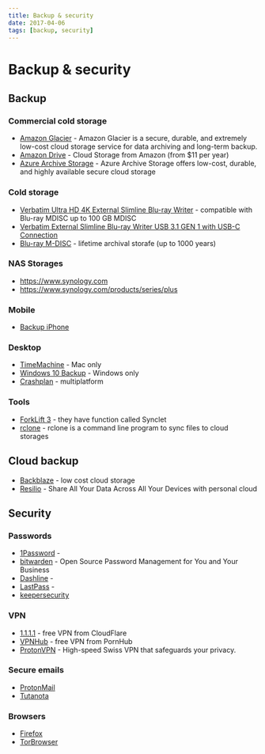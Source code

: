 ```yaml
---
title: Backup & security
date: 2017-04-06
tags: [backup, security]
---
```


# Backup & security


## Backup

### Commercial cold storage

* [Amazon Glacier](https://aws.amazon.com/glacier/) - Amazon Glacier is a secure, durable, and extremely low-cost cloud storage service for data archiving and long-term backup.
* [Amazon Drive](https://www.amazon.com/clouddrive/home) - Cloud Storage from Amazon (from $11 per year)
* [Azure Archive Storage](https://azure.microsoft.com/services/storage/archive/) - Azure Archive Storage offers low-cost, durable, and highly available secure cloud storage

### Cold storage

* [Verbatim Ultra HD 4K External Slimline Blu-ray Writer](https://www.verbatim-europe.co.uk/en/prod/ultra-hd-4k-external-slimline-blu-ray-writer-43888/) - compatible with Blu-ray MDISC up to 100 GB MDISC
* [Verbatim External Slimline Blu-ray Writer USB 3.1 GEN 1 with USB-C Connection](https://www.verbatim-europe.co.uk/en/prod/external-slimline-blu-ray-writer-usb-31-gen-1-with-usb-c-connection-43889/)
* [Blu-ray M-DISC](http://www.verbatim-europe.co.uk/en/cat/mdisc-archival-media/) - lifetime archival storafe (up to 1000 years)

### NAS Storages

* https://www.synology.com
* https://www.synology.com/products/series/plus

### Mobile

* [Backup iPhone](https://support.apple.com/en-us/HT203977)

### Desktop

* [TimeMachine](https://support.apple.com/en-us/HT201250) - Mac only
* [Windows 10 Backup](https://support.microsoft.com/en-us/help/17143/windows-10-back-up-your-files) - Windows only
* [Crashplan](https://www.crashplan.com/en-us/) - multiplatform

### Tools

* [ForkLift 3](https://binarynights.com/) - they have function called Synclet
* [rclone](https://rclone.org/) - rclone is a command line program to sync files to cloud storages

## Cloud backup

* [Backblaze](https://www.backblaze.com/) - low cost cloud storage
* [Resilio](https://www.resilio.com/individuals/) - Share All Your Data Across All Your Devices with personal cloud

## Security

### Passwords

* [1Password](https://1password.com/) - 
* [bitwarden](https://bitwarden.com/) - Open Source Password Management for You and Your Business
* [Dashline](https://www.dashlane.com/) - 
* [LastPass](https://www.lastpass.com/) - 
* [keepersecurity](https://www.keepersecurity.com/)

### VPN

* [1.1.1.1](https://one.one.one.one/) - free VPN from CloudFlare
* [VPNHub](https://www.vpnhub.com/) - free VPN from PornHub
* [ProtonVPN](https://protonvpn.com/) - High-speed Swiss VPN that safeguards your privacy.


### Secure emails

* [ProtonMail](https://protonmail.com/cs/)
* [Tutanota](https://tutanota.com)

### Browsers

* [Firefox](https://www.mozilla.org/cs/firefox/new/)
* [TorBrowser](https://www.torproject.org/download/)

